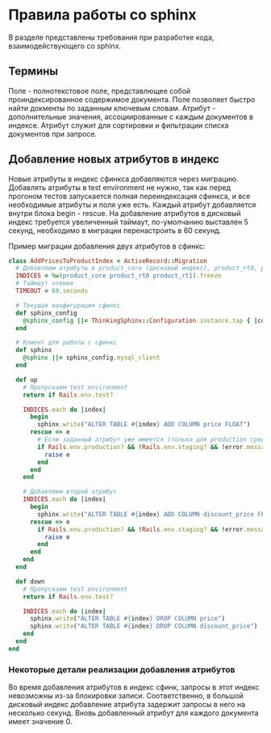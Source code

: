 # Правила работы со sphinx

В разделе представлены требования при разработке кода, взаимодействующего со sphinx.

## Термины

Поле - полнотекстовое поле, представлющее собой проиндексированное содержимое документа. Поле позволяет быстро найти докменты по заданным ключевым словам.
Атрибут - дополнительные значения, ассоциированные с каждым документов в индексе. Атрибут служит для сортировки и фильтрации списка документов при запросе.

## Добавление новых атрибутов в индекс

Новые атрибуты в индекс сфинкса добавляются через миграцию.
Добавлять атрибуты в test environment не нужно, так как перед прогоном тестов запускается полная переиндексация сфинкса, и все необходимые атрибуты и поля уже есть.
Каждый атрибут добавляется внутри блока begin - rescue.
На добавление атрибутов в дисковый индекс требуется увеличенный таймаут, по-умолчанию выставлен 5 секунд, необходимо в миграции перенастроить в 60 секунд.

Пример миграции добавления двух атрибутов в сфинкс:

```ruby
class AddPricesToProductIndex < ActiveRecord::Migration
  # Добавляем атрибуты в product_core (дисковый индекс), product_rt0, product_rt1 (Real-time индексы)
  INDICES = %w(product_core product_rt0 product_rt1).freeze
  # Таймаут чтения
  TIMEOUT = 60.seconds

  # Текущая конфигурация сфинкс
  def sphinx_config
    @sphinx_config ||= ThinkingSphinx::Configuration.instance.tap { |config| config.mysql_read_timeout = TIMEOUT }
  end

  # Клиент для работы с сфинкс
  def sphinx
    @sphinx ||= sphinx_config.mysql_client
  end

  def up
    # Пропускаем test environment
    return if Rails.env.test?

    INDICES.each do |index|
      begin
        sphinx.write("ALTER TABLE #{index} ADD COLUMN price FLOAT")
      rescue => e
        # Если заданный атрибут уже имеется (только для production среды) то пропускаем, иначе кидаем исключение
        if Rails.env.production? && !Rails.env.staging? && !error.message.include?('attribute already in schema')
          raise e
        end
      end
    end

    # Добавляем второй атрибут
    INDICES.each do |index|
      begin
        sphinx.write("ALTER TABLE #{index} ADD COLUMN discount_price FLOAT")
      rescue => e
        if Rails.env.production? && !Rails.env.staging? && !error.message.include?('attribute already in schema')
          raise e
        end
      end
    end
  end

  def down
    # Пропускаем test environment
    return if Rails.env.test?

    INDICES.each do |index|
      sphinx.write("ALTER TABLE #{index} DROP COLUMN price")
      sphinx.write("ALTER TABLE #{index} DROP COLUMN discount_price")
    end
  end
end
```

### Некоторые детали реализации добавления атрибутов

Во время добавления атрибутов в индекс сфинк, запросы в этот индекс невозможны из-за блокировки записи. Соответственно, в большой дисковый индекс добавление атрибута задержит запросы в него на несколько секунд.
Вновь добавленный атрибут для каждого документа имеет значение 0.
